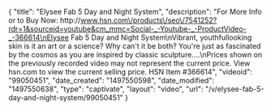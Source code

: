 {
    "title": "Elysee Fab 5 Day and Night System",
    "description": "For More Info or to Buy Now: http:\/\/www.hsn.com\/products\/seo\/7541252?rdr=1&sourceid=youtube&cm_mmc=Social-_-Youtube-_-ProductVideo-_-366614\nElysee Fab 5 Day and Night System\nVibrant, youthfullooking skin is it an art or a science? Why can't it be both? You're just as fascinated by the cosmos as you are inspired by classic sculpture....\nPrices shown on the previously recorded video may not represent the current price.  View hsn.com to view the current selling price. HSN Item #366614",
    "videoid": "99050451",
    "date_created": "1497550598",
    "date_modified": "1497550638",
    "type": "captivate",
    "layout": "video",
    "url": "\/v\/elysee-fab-5-day-and-night-system\/99050451"
}